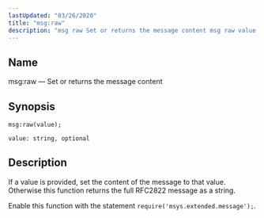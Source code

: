 ```yaml
---
lastUpdated: "03/26/2020"
title: "msg:raw"
description: "msg raw Set or returns the message content msg raw value If a value is provided set the content of the message to that value Otherwise this function returns the full RFC 2822 message as a string Enable this function with the statement require msys extended message..."
---
```


<a name="lua.ref.msg_raw"></a> 
## Name

msg:raw — Set or returns the message content

<a name="idp25564368"></a> 
## Synopsis

`msg:raw(value);`

`value: string, optional`<a name="idp25567056"></a> 
## Description

If a value is provided, set the content of the message to that value. Otherwise this function returns the full RFC2822 message as a string.

Enable this function with the statement `require('msys.extended.message');`.